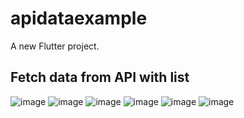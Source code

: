 # apidataexample

A new Flutter project.

## Fetch data from API with list

<img>![image](https://user-images.githubusercontent.com/61761648/d1.png
)
</img>
<img>![image](https://user-images.githubusercontent.com/61761648/d2.png
)
</img>
<img>![image](https://user-images.githubusercontent.com/61761648/d3.png
)
</img>
<img>![image](https://user-images.githubusercontent.com/61761648/d4.png
)
</img>
<img>![image](https://user-images.githubusercontent.com/61761648/d5.png
)
</img>
<img>![image](https://user-images.githubusercontent.com/61761648/d6.png
)
</img>